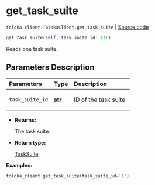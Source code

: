 # get_task_suite
`toloka.client.TolokaClient.get_task_suite` | [Source code](https://github.com/Toloka/toloka-kit/blob/v1.2.0/src/client/__init__.py#L2730)

```python
get_task_suite(self, task_suite_id: str)
```

Reads one task suite.

## Parameters Description

| Parameters | Type | Description |
| :----------| :----| :-----------|
`task_suite_id`|**str**|<p>ID of the task suite.</p>

* **Returns:**

  The task suite.

* **Return type:**

  [TaskSuite](toloka.client.task_suite.TaskSuite.md)

**Examples:**


```python
toloka_client.get_task_suite(task_suite_id='1')
```

